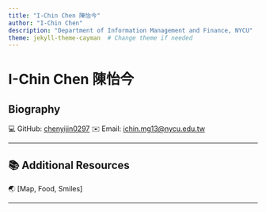 ```yaml
---
title: "I-Chin Chen 陳怡今"
author: "I-Chin Chen"
description: "Department of Information Management and Finance, NYCU"
theme: jekyll-theme-cayman  # Change theme if needed
---
```


# I-Chin Chen 陳怡今

## Biography



💻 GitHub: [chenyijin0297](https://github.com/chenyijin0297)
✉️ Email: ichin.mg13@nycu.edu.tw  

---

## 📚 Additional Resources
 
🌏 [Map, Food, Smiles]


---
